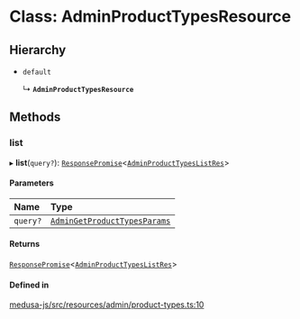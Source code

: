 # Class: AdminProductTypesResource

## Hierarchy

- `default`

  ↳ **`AdminProductTypesResource`**

## Methods

### list

▸ **list**(`query?`): [`ResponsePromise`](../modules/internal.md#responsepromise)<[`AdminProductTypesListRes`](../modules/internal-15.md#adminproducttypeslistres)\>

#### Parameters

| Name | Type |
| :------ | :------ |
| `query?` | [`AdminGetProductTypesParams`](internal-15.AdminGetProductTypesParams.md) |

#### Returns

[`ResponsePromise`](../modules/internal.md#responsepromise)<[`AdminProductTypesListRes`](../modules/internal-15.md#adminproducttypeslistres)\>

#### Defined in

[medusa-js/src/resources/admin/product-types.ts:10](https://github.com/medusajs/medusa/blob/f7a63f178/packages/medusa-js/src/resources/admin/product-types.ts#L10)
